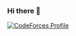 ### Hi there 👋

[![CodeForces Profile](https://cf.leed.at?id={ChurriesJubilee})](https://codeforces.com/profile/{ChurriesJubilee})
